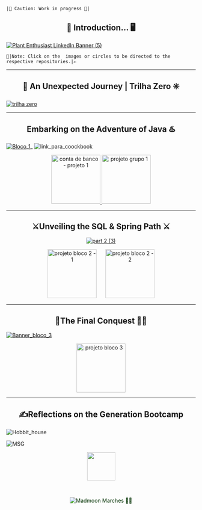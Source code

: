 
``|🚨 Caution: Work in progress 🚨| ``



<h2 align="center">🌳 Introduction... 🖥️</h2>
 
[![Plant Enthusiast LinkedIn Banner (5)](https://github.com/caoslourenco/Generation_Bootcamp_Java/assets/18141491/1bed3821-e8c4-4670-85ff-56c69a4016ea)](https://brazil.generation.org/sao-paulo/pessoa-desenvolvedora-web-2/)

``📍|Note: Click on the  images or circles to be directed to the respective repositories.|✍️ ``

***********************************************************************************************************************
<h2 align="center">🚪 An Unexpected Journey | Trilha Zero ✳️</h2>


[![trilha zero](https://github.com/caoslourenco/Generation_Bootcamp_Java/assets/18141491/b6b4d206-ad1c-43db-981c-a312f1ea7477)](https://github.com/caoslourenco/Generation_Bootcamp_Java/tree/main/Trilha_Zero)

***********************************************************************************************************************
<h2 align="center">Embarking on the Adventure of Java ♨️ </h2>

[![Bloco_1_](https://github.com/caoslourenco/Generation_Bootcamp_Java/assets/18141491/cef0493a-c0ca-47cf-8b44-f47809a4f9e5)](https://github.com/caoslourenco/Generation_Bootcamp_Java/tree/main/Bloco_01)
![link_para_coockbook](https://github.com/caoslourenco/Generation_Bootcamp_Java/assets/18141491/3d5d84d5-52e0-4c97-9288-7673b7319c55)
<p align="center">
  <a href="https://github.com/caoslourenco/contabancaria">
    <img src="https://github.com/caoslourenco/Generation_Bootcamp_Java/assets/18141491/d1800339-5937-4ca1-b23a-c8f06996d805" width="130" alt="conta de banco - projeto 1">
  </a>
  <a href="https://github.com/caoslourenco/contabancaria">
    <img src="https://github.com/caoslourenco/Generation_Bootcamp_Java/assets/18141491/8e5bfcec-11c6-4ded-acd3-1ffa971252ab" width="130" alt="projeto grupo 1">
  </a>
</p>

********************************************************************************************************************************
 <h2 align="center">⚔️Unveiling the SQL & Spring Path ⚔️ </h2>

 <p align="center">
  <a href="https://github.com/caoslourenco/Generation_Bootcamp_Java/tree/main/Bloco_02">
    <img src="https://github.com/caoslourenco/Generation_Bootcamp_Java/assets/18141491/7f2b87d3-fc8f-4236-9110-f1ea1e558b9f" alt="part 2 (3)">
  </a>
</p>
 
<p align="center">
  <a href="https://github.com/caoslourenco/Como_the_llama_GameStore" style="display: inline-block; margin-right: 20px;">
    <img src="https://github.com/caoslourenco/Generation_Bootcamp_Java/assets/18141491/5c41f908-538f-4644-bc73-95c239850c52" width="130" alt="projeto bloco 2 - 1">
  </a>
  <a href="https://github.com/caoslourenco/devExplora" style="display: inline-block;">
    <img src="https://github.com/caoslourenco/Generation_Bootcamp_Java/assets/18141491/a7483913-d439-4f41-b814-e68884e470ac" width="130" alt="projeto bloco 2 - 2">
  </a>
</p>

********************************************************************************************************************************
 <h2 align="center">🏹The Final Conquest 🧙‍♂️</h2>
 

 [![Banner_bloco_3](https://github.com/caoslourenco/Generation_Bootcamp_Java/assets/18141491/4a749720-b8a7-4b3b-827f-233f67f60bd3)](https://github.com/caoslourenco/Generation_Bootcamp_Java/tree/main/Bloco_03)
 

<p align="center">
  <a href="[link_para_projeto_bloco_3]">
    <img src="https://github.com/caoslourenco/Generation_Bootcamp_Java/assets/18141491/b30d0122-b5fb-4779-8508-ad7c2ca0d029" width="130" alt="projeto bloco 3">
  </a>
</p>

<!-- <div align="left">

In the final installment of my journey, I stand at the threshold of React and the realm of the Final Project, yet the path remains obscured, the quest unfinished.

**Access our project:** **🚧 🏗️ 🚧**

### 🌱 About the project
In this chapter of our saga, we embark on a noble endeavor, a platform committed to...

### 🚀 Challenge
As we venture forth, our path is fraught with challenges, yet we press on, determined to overcome...

### 🎯 Our Mission
Our mission is clear: we seek to...

### 💪 Our Vision
Guided by our unwavering vision, we strive to encourage...
</div> 

### 📜 Our Values
Rooted in our principles, our values ​​are...

</div>

-->
********************************************************************************************************************************
 
<h2 align="center">✍️Reflections on the Generation Bootcamp</h2>


![Hobbit_house](https://github.com/caoslourenco/Generation_Bootcamp_Java/assets/18141491/6bf9da58-bccc-46d7-8d0a-9b105e978ac2)
 
![MSG](https://github.com/caoslourenco/Generation_Bootcamp_Java/assets/18141491/7c3f1419-ba61-46b4-a33e-84b9f212bc34)

<p align="center">
  <a href="https://www.linkedin.com/in/camilla-lourenco/">
    <img src="https://github.com/caoslourenco/Generation_Bootcamp_Java/assets/18141491/87a5bad4-0008-48cc-8f9b-c1559a76cf28" width="75">
  </a>
</p>


&nbsp;
<p align="center" style="color: #003100;">
      <img src="https://komarev.com/ghpvc/?username=clouenc&label=Madmoon+marches+🧙‍♂️&color=003100" alt="Madmoon Marches 🧙‍♂️"/>
  </a>
</p>


